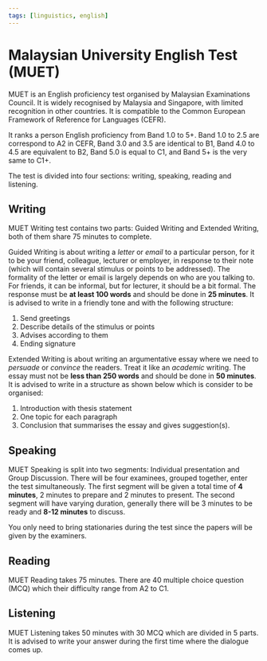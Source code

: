 ```yaml
---
tags: [linguistics, english]
---
```


# Malaysian University English Test (MUET)

MUET is an English proficiency test organised by Malaysian Examinations Council. It is widely recognised by Malaysia and Singapore, with limited recognition in other countries. It is compatible to the Common European Framework of Reference for Languages (CEFR).

It ranks a person English proficiency from Band 1.0 to 5+. Band 1.0 to 2.5 are correspond to A2 in CEFR, Band 3.0 and 3.5 are identical to B1, Band 4.0 to 4.5 are equivalent to B2, Band 5.0 is equal to C1, and Band 5+ is the very same to C1+.

The test is divided into four sections: writing, speaking, reading and listening.

## Writing

MUET Writing test contains two parts: Guided Writing and Extended Writing, both of them share 75 minutes to complete.

Guided Writing is about writing a *letter* or *email* to a particular person, for it to be your friend, colleague, lecturer or employer, in response to their note (which will contain several stimulus or points to be addressed). The formality of the letter or email is largely depends on who are you talking to. For friends, it can be informal, but for lecturer, it should be a bit formal. The response must be **at least 100 words** and should be done in **25 minutes**. It is advised to write in a friendly tone and with the following structure:

1. Send greetings
2. Describe details of the stimulus or points
3. Advises according to them
4. Ending signature

Extended Writing is about writing an argumentative essay where we need to *persuade* or *convince* the readers. Treat it like an *academic* writing. The essay must not be **less than 250 words** and should be done in **50 minutes**. It is advised to write in a structure as shown below which is consider to be organised:

1. Introduction with thesis statement
2. One topic for each paragraph
3. Conclusion that summarises the essay and gives suggestion(s).

## Speaking

MUET Speaking is split into two segments: Individual presentation and Group Discussion. There will be four examinees, grouped together, enter the test simultaneously. The first segment will be given a total time of **4 minutes**, 2 minutes to prepare and 2 minutes to present. The second segment will have varying duration, generally there will be 3 minutes to be ready and **8-12 minutes** to discuss.

You only need to bring stationaries during the test since the papers will be given by the examiners.

## Reading

MUET Reading takes 75 minutes. There are 40 multiple choice question (MCQ) which their difficulty range from A2 to C1.

## Listening

MUET Listening takes 50 minutes with 30 MCQ which are divided in 5 parts. It is advised to write your answer during the first time where the dialogue comes up.